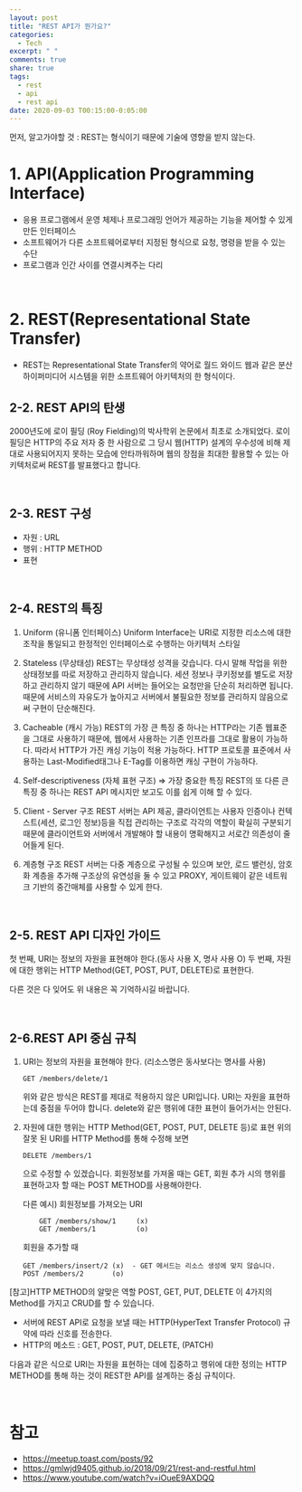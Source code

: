 ```yaml
---
layout: post
title: "REST API가 뭔가요?"
categories:
  - Tech
excerpt: " "
comments: true
share: true
tags:
  - rest
  - api
  - rest api
date: 2020-09-03 T00:15:00-0:05:00
---
```


먼저, 알고가야할 것 : REST는 형식이기 때문에 기술에 영향을 받지 않는다.

# 1. API(Application Programming Interface)

- 응용 프로그램에서 운영 체제나 프로그래밍 언어가 제공하는 기능을 제어할 수 있게 만든 인터페이스
- 소프트웨어가 다른 소프트웨어로부터 지정된 형식으로 요청, 명령을 받을 수 있는 수단
- 프로그램과 인간 사이를 연결시켜주는 다리

<br>

# 2. REST(Representational State Transfer)

- REST는 Representational State Transfer의 약어로 월드 와이드 웹과 같은 분산 하이퍼미디어 시스템을 위한 소프트웨어 아키텍처의 한 형식이다.

## 2-2. REST API의 탄생

2000년도에 로이 필딩 (Roy Fielding)의 박사학위 논문에서 최초로 소개되었다. 로이 필딩은 HTTP의 주요 저자 중 한 사람으로 그 당시 웹(HTTP) 설계의 우수성에 비해 제대로 사용되어지지 못하는 모습에 안타까워하며 웹의 장점을 최대한 활용할 수 있는 아키텍처로써 REST를 발표했다고 합니다.

<br>

## 2-3. REST 구성

- 자원 : URL
- 행위 : HTTP METHOD
- 표현

<br>

## 2-4. REST의 특징

1. Uniform (유니폼 인터페이스)
   Uniform Interface는 URI로 지정한 리소스에 대한 조작을 통일되고 한정적인 인터페이스로 수행하는 아키텍처 스타일

2. Stateless (무상태성)
   REST는 무상태성 성격을 갖습니다. 다시 말해 작업을 위한 상태정보를 따로 저장하고 관리하지 않습니다. 세션 정보나 쿠키정보를 별도로 저장하고 관리하지 않기 때문에 API 서버는 들어오는 요청만을 단순히 처리하면 됩니다. 때문에 서비스의 자유도가 높아지고 서버에서 불필요한 정보를 관리하지 않음으로써 구현이 단순해진다.

3. Cacheable (캐시 가능)
   REST의 가장 큰 특징 중 하나는 HTTP라는 기존 웹표준을 그대로 사용하기 때문에, 웹에서 사용하는 기존 인프라를 그대로 활용이 가능하다. 따라서 HTTP가 가진 캐싱 기능이 적용 가능하다. HTTP 프로토콜 표준에서 사용하는 Last-Modified태그나 E-Tag를 이용하면 캐싱 구현이 가능하다.

4. Self-descriptiveness (자체 표현 구조) => 가장 중요한 특징
   REST의 또 다른 큰 특징 중 하나는 REST API 메시지만 보고도 이를 쉽게 이해 할 수 있다.

5. Client - Server 구조
   REST 서버는 API 제공, 클라이언트는 사용자 인증이나 컨텍스트(세션, 로그인 정보)등을 직접 관리하는 구조로 각각의 역할이 확실히 구분되기 때문에 클라이언트와 서버에서 개발해야 할 내용이 명확해지고 서로간 의존성이 줄어들게 된다.

6. 계층형 구조
   REST 서버는 다중 계층으로 구성될 수 있으며 보안, 로드 밸런싱, 암호화 계층을 추가해 구조상의 유연성을 둘 수 있고 PROXY, 게이트웨이 같은 네트워크 기반의 중간매체를 사용할 수 있게 한다.

<br>

## 2-5. REST API 디자인 가이드

첫 번째, URI는 정보의 자원을 표현해야 한다.(동사 사용 X, 명사 사용 O)
두 번째, 자원에 대한 행위는 HTTP Method(GET, POST, PUT, DELETE)로 표현한다.

다른 것은 다 잊어도 위 내용은 꼭 기억하시길 바랍니다.

<br>

## 2-6.REST API 중심 규칙

1.  URI는 정보의 자원을 표현해야 한다. (리소스명은 동사보다는 명사를 사용)

    ```
    GET /members/delete/1
    ```

    위와 같은 방식은 REST를 제대로 적용하지 않은 URI입니다. URI는 자원을 표현하는데 중점을 두어야 합니다. delete와 같은 행위에 대한 표현이 들어가서는 안된다.

2.  자원에 대한 행위는 HTTP Method(GET, POST, PUT, DELETE 등)로 표현
    위의 잘못 된 URI를 HTTP Method를 통해 수정해 보면

    ```
    DELETE /members/1
    ```

    으로 수정할 수 있겠습니다.
    회원정보를 가져올 때는 GET, 회원 추가 시의 행위를 표현하고자 할 때는 POST METHOD를 사용해야한다.

    다른 예시)
    회원정보를 가져오는 URI

    ```
        GET /members/show/1     (x)
        GET /members/1          (o)
    ```

    회원을 추가할 때

    ```
    GET /members/insert/2 (x)  - GET 메서드는 리소스 생성에 맞지 않습니다.
    POST /members/2       (o)
    ```

[참고]HTTP METHOD의 알맞은 역할
POST, GET, PUT, DELETE 이 4가지의 Method를 가지고 CRUD를 할 수 있습니다.

- 서버에 REST API로 요청을 보낼 때는 HTTP(HyperText Transfer Protocol) 규약에 따라 신호를 전송한다.
- HTTP의 메소드 : GET, POST, PUT, DELETE, (PATCH)

다음과 같은 식으로 URI는 자원을 표현하는 데에 집중하고 행위에 대한 정의는 HTTP METHOD를 통해 하는 것이 REST한 API를 설계하는 중심 규칙이다.

<br>

# 참고

- <https://meetup.toast.com/posts/92>
- <https://gmlwjd9405.github.io/2018/09/21/rest-and-restful.html>
- <https://www.youtube.com/watch?v=iOueE9AXDQQ>
